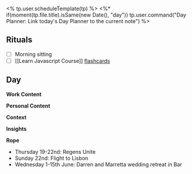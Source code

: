<% tp.user.scheduleTemplate(tp) %>
<%* if(moment(tp.file.title).isSame(new Date(), "day")) tp.user.command("Day Planner: Link today's Day Planner to the current note") %>


## Rituals
- [ ] Morning sitting
- [ ] [[Learn Javascript Course]] [flashcards](https://flash.learnjavascript.online/home)

## Day
**Work Content**

**Personal Content**

**Context**


**Insights**


**Rope**
- Thursday 19-22nd: Regens Unite 
- Sunday 22nd: Flight to Lisbon
- Wednesday 1-15th June: Darren and Marretta wedding retreat in Bar